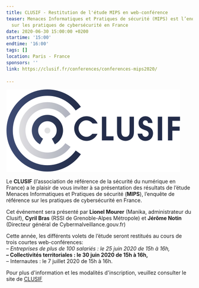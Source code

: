```yaml
---
title: CLUSIF - Restitution de l'étude MIPS en web-conférence
teaser: Menaces Informatiques et Pratiques de sécurité (MIPS) est l’enquête de référence
  sur les pratiques de cybersécurité en France
date: 2020-06-30 15:00:00 +0200
startime: '15:00'
endtime: '16:00'
tags: []
location: Paris - France
sponsors: ''
link: https://clusif.fr/conferences/conferences-mips2020/

---
```

![](/assets/img/logo_clusif_blanc.jpg)

Le **CLUSIF** (l’association de référence de la sécurité du numérique en France) a le plaisir de vous inviter à sa présentation des résultats de l’étude Menaces Informatiques et Pratiques de sécurité (**MIPS**), l’enquête de référence sur les pratiques de cybersécurité en France.

Cet événement sera présenté par **Lionel Mourer** (Manika, administrateur du Clusif), **Cyril Bras** (RSSI de Grenoble-Alpes Métropole) et **Jérôme Notin** (Directeur général de Cybermalveillance.gouv.fr)

Cette année, les différents volets de l’étude seront restitués au cours de trois courtes web-conférences:  
_– Entreprises de plus de 100 salariés : le 25 juin 2020 de 15h à 16h,_  
**– Collectivités territoriales : le 30 juin 2020 de 15h à 16h,**  
– Internautes : le 7 juillet 2020 de 15h à 16h.

Pour plus d'information et les modalités d'inscription, veuillez consulter le site de [CLUSIF]()